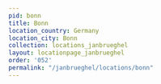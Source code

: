 ```yaml
---
pid: bonn
title: Bonn
location_country: Germany
location_city: Bonn
collection: locations_janbrueghel
layout: locationpage_janbrueghel
order: '052'
permalink: "/janbrueghel/locations/bonn"
---
```

